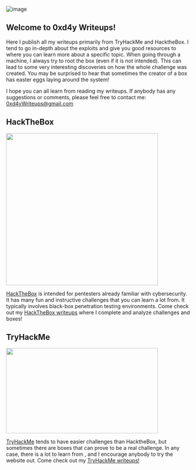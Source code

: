 ![image](https://user-images.githubusercontent.com/77868212/109345864-6865c800-7836-11eb-9ae7-cf809f958f84.png)<!-- 0xd4y Image -->

## Welcome to 0xd4y Writeups!

Here I publish all my writeups primarily from TryHackMe and HacktheBox. I tend to go in-depth about the exploits and give you good resources to where you can learn more about a specific topic. When going through a machine, I always try to root the box (even if it is not intended). This can lead to some very interesting discoveries on how the whole challenge was created. You may be surprised to hear that sometimes the creator of a box has easter eggs laying around the system!

I hope you can all learn from reading my writeups. If anybody has any suggestions or comments, please feel free to contact me: 0xd4yWriteups@gmail.com

## HackTheBox

<img src ="https://user-images.githubusercontent.com/77868212/108651427-588d6300-7487-11eb-89fe-9a73a7581dfa.png" width="412" height="412"/><!-- HackTheBox logo -->

<a href="https://hackthebox.eu">HackTheBox</a> is intended for pentesters already familiar with cybersecurity. It has many fun and instructive challenges that you can learn a lot from. It typically involves black-box penetration testing environments. Come check out my <a href="https://0xd4y.github.io/Writeups/HackTheBox">HackTheBox writeups</a> where I complete and analyze challenges and boxes!

## TryHackMe

<img src="https://user-images.githubusercontent.com/77868212/107468984-9062e500-6b2e-11eb-8d0b-33a4923685d1.png" width="412" height="231" /><!-- TryHackMe logo -->

<a href="https://tryhackme.com">TryHackMe</a> tends to have easier challenges than HacktheBox, but sometimes there are boxes that can prove to be a real challenge. In any case, there is a lot to learn from , and I encourage anybody to try the website out. Come check out my <a href="https://0xd4y.github.io/Writeups/TryHackMe">TryHackMe writeups!</a>

